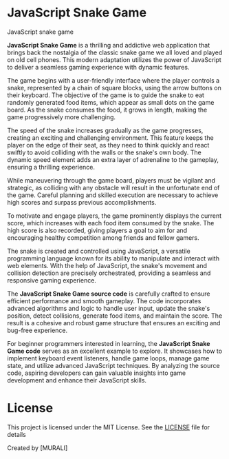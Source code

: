 # JavaScript Snake Game
JavaScript snake game

**JavaScript Snake Game** is a thrilling and addictive web application that brings back the nostalgia of the classic snake game we all loved and played on old cell phones. This modern adaptation utilizes the power of JavaScript to deliver a seamless gaming experience with dynamic features.

The game begins with a user-friendly interface where the player controls a snake, represented by a chain of square blocks, using the arrow buttons on their keyboard. The objective of the game is to guide the snake to eat randomly generated food items, which appear as small dots on the game board. As the snake consumes the food, it grows in length, making the game progressively more challenging.

The speed of the snake increases gradually as the game progresses, creating an exciting and challenging environment. This feature keeps the player on the edge of their seat, as they need to think quickly and react swiftly to avoid colliding with the walls or the snake's own body. The dynamic speed element adds an extra layer of adrenaline to the gameplay, ensuring a thrilling experience.

While maneuvering through the game board, players must be vigilant and strategic, as colliding with any obstacle will result in the unfortunate end of the game. Careful planning and skilled execution are necessary to achieve high scores and surpass previous accomplishments.

To motivate and engage players, the game prominently displays the current score, which increases with each food item consumed by the snake. The high score is also recorded, giving players a goal to aim for and encouraging healthy competition among friends and fellow gamers.

The snake is created and controlled using JavaScript, a versatile programming language known for its ability to manipulate and interact with web elements. With the help of JavaScript, the snake's movement and collision detection are precisely orchestrated, providing a seamless and responsive gaming experience.

The **JavaScript Snake Game source code** is carefully crafted to ensure efficient performance and smooth gameplay. The code incorporates advanced algorithms and logic to handle user input, update the snake's position, detect collisions, generate food items, and maintain the score. The result is a cohesive and robust game structure that ensures an exciting and bug-free experience.

For beginner programmers interested in learning, the **JavaScript Snake Game code** serves as an excellent example to explore. It showcases how to implement keyboard event listeners, handle game loops, manage game state, and utilize advanced JavaScript techniques. By analyzing the source code, aspiring developers can gain valuable insights into game development and enhance their JavaScript skills.
# License
This project is licensed under the MIT License. See the [LICENSE](LICENSE) file for details

Created by [MURALI]


